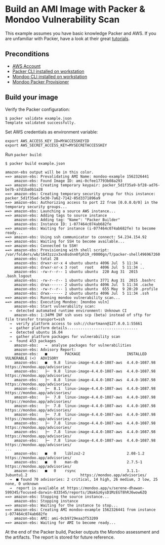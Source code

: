 # Build an AMI Image with Packer & Mondoo Vulnerability Scan

This example assumes you have basic knowledge Packer and AWS. If you are unfamiliar with Packer, have a look at their great [tutorials](https://www.packer.io/intro/getting-started/build-image.html).

## Preconditions

 * [AWS Account](https://aws.amazon.com/free/)
 * [Packer CLI installed on workstation](https://www.packer.io/intro/getting-started/install.html)
 * [Mondoo CLI installed on workstation](https://mondoo.io/docs/agent/installation)
 * [Mondoo Packer Provisioner](https://mondoo.io/docs/apps/packer)

## Build your image

Verify the Packer configuration:

```
$ packer validate example.json
Template validated successfully.
```

Set AWS credentials as environment variable:

```
export AWS_ACCESS_KEY_ID=MYACCESSKEYID
export AWS_SECRET_ACCESS_KEY=MYSECRETACCESSKEY
```

Run `packer build`:

```
$ packer build example.json

amazon-ebs output will be in this color.
==> amazon-ebs: Prevalidating AMI Name: mondoo-example 1562326441
    amazon-ebs: Found Image ID: ami-0cfee17793b08a293
==> amazon-ebs: Creating temporary keypair: packer_5d1f35a9-bf28-ad76-be7b-a7d1ba0b1a28
==> amazon-ebs: Creating temporary security group for this instance: packer_5d1f35ad-5e30-7a62-7142-05d3371896a9
==> amazon-ebs: Authorizing access to port 22 from [0.0.0.0/0] in the temporary security groups...
==> amazon-ebs: Launching a source AWS instance...
==> amazon-ebs: Adding tags to source instance
    amazon-ebs: Adding tag: "Name": "Packer Builder"
    amazon-ebs: Instance ID: i-077464c074ab682fe
==> amazon-ebs: Waiting for instance (i-077464c074ab682fe) to become ready...
==> amazon-ebs: Using ssh communicator to connect: 54.234.154.92
==> amazon-ebs: Waiting for SSH to become available...
==> amazon-ebs: Connected to SSH!
==> amazon-ebs: Provisioning with shell script: /var/folders/wb/1643zzzx3xn8sdnn0fph19_r0000gn/T/packer-shell496967260
    amazon-ebs: total 28
    amazon-ebs: drwxr-xr-x 4 ubuntu ubuntu 4096 Jul  5 11:34 .
    amazon-ebs: drwxr-xr-x 3 root   root   4096 Jul  5 11:34 ..
    amazon-ebs: -rw-r--r-- 1 ubuntu ubuntu  220 Aug 31  2015 .bash_logout
    amazon-ebs: -rw-r--r-- 1 ubuntu ubuntu 3771 Aug 31  2015 .bashrc
    amazon-ebs: drwx------ 2 ubuntu ubuntu 4096 Jul  5 11:34 .cache
    amazon-ebs: -rw-r--r-- 1 ubuntu ubuntu  655 May  9 20:20 .profile
    amazon-ebs: drwx------ 2 ubuntu ubuntu 4096 Jul  5 11:34 .ssh
==> amazon-ebs: Running mondoo vulnerability scan...
==> amazon-ebs: Executing Mondoo: [mondoo vuln]
    amazon-ebs: Start vulnerability scan:
  →  detected automated runtime environment: Unknown CI
    amazon-ebs: 1:34PM INF ssh uses scp (beta) instead of sftp for file transfer transport=ssh
  →  verify platform access to ssh://chartmann@127.0.0.1:55661
  →  gather platform details................................
  →  detected ubuntu 16.04
  →  gather platform packages for vulnerability scan
  →  found 453 packages
    amazon-ebs:   →  analyse packages for vulnerabilities
    amazon-ebs: Advisory Report:
    amazon-ebs:   ■        PACKAGE                     INSTALLED               VULNERABLE (<)  ADVISORY
    amazon-ebs:   ■   9.8  linux-image-4.4.0-1087-aws  4.4.0-1087.98                           https://mondoo.app/advisories/
    amazon-ebs:   ├─  9.8  linux-image-4.4.0-1087-aws  4.4.0-1087.98                           https://mondoo.app/advisories/
    amazon-ebs:   ├─  8.8  linux-image-4.4.0-1087-aws  4.4.0-1087.98                           https://mondoo.app/advisories/
    amazon-ebs:   ├─  8.1  linux-image-4.4.0-1087-aws  4.4.0-1087.98                           https://mondoo.app/advisories/
    amazon-ebs:   ├─  7.8  linux-image-4.4.0-1087-aws  4.4.0-1087.98                           https://mondoo.app/advisories/
    amazon-ebs:   ├─  7.8  linux-image-4.4.0-1087-aws  4.4.0-1087.98                           https://mondoo.app/advisories/
    amazon-ebs:   ├─  7.8  linux-image-4.4.0-1087-aws  4.4.0-1087.98                           https://mondoo.app/advisories/
    amazon-ebs:   ├─  7.8  linux-image-4.4.0-1087-aws  4.4.0-1087.98                           https://mondoo.app/advisories/
    amazon-ebs:   ├─  7.8  linux-image-4.4.0-1087-aws  4.4.0-1087.98                           https://mondoo.app/advisories/
    amazon-ebs:   ├─  7.8  linux-image-4.4.0-1087-aws  4.4.0-1087.98                           https://mondoo.app/advisories/
...
    amazon-ebs:   ■   0    liblzo2-2                   2.08-1.2                                https://mondoo.app/advisories/
    amazon-ebs:   ■   0    man-db                      2.7.5-1                                 https://mondoo.app/advisories/
    amazon-ebs:   ■   0    rsync                       3.1.1-3ubuntu1.2                        https://mondoo.app/advisories/
  →  ■ found 70 advisories: 2 critical, 14 high, 26 medium, 3 low, 25 none, 0 unknown
  →  report is available at https://mondoo.app/v/serene-dhawan-599345/focused-darwin-833545/reports/1NakGz6ysD1MzEGT8hRJ6wow6ZQ
==> amazon-ebs: Stopping the source instance...
    amazon-ebs: Stopping instance
==> amazon-ebs: Waiting for the instance to stop...
==> amazon-ebs: Creating AMI mondoo-example 1562326441 from instance i-077464c074ab682fe
    amazon-ebs: AMI: ami-0cb9729eaa3f53209
==> amazon-ebs: Waiting for AMI to become ready...
```

At the end of the Packer build, Packer outputs the Mondoo assessment and the artifacts. The report is stored for future reference.